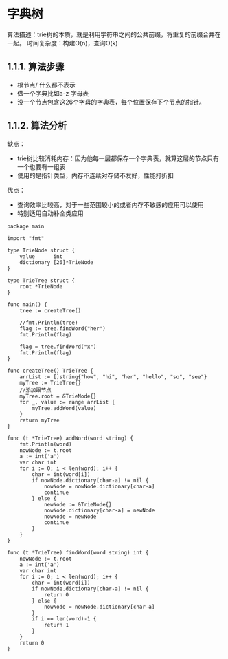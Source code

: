 
字典树
==============
算法描述：trie树的本质，就是利用字符串之间的公共前缀，将重复的前缀合并在一起。 时间复杂度：构建O(n)，查询O(k)


1.1.1. 算法步骤
--------------
- 根节点/ 什么都不表示
- 做一个字典比如a-z 字母表
- 没一个节点包含这26个字母的字典表，每个位置保存下个节点的指针。


1.1.2. 算法分析
--------------
缺点：

- trie树比较消耗内存：因为他每一层都保存一个字典表，就算这层的节点只有一个也要有一组表  
- 使用的是指针类型，内存不连续对存储不友好，性能打折扣   


优点：

- 查询效率比较高，对于一些范围较小的或者内存不敏感的应用可以使用  
- 特别适用自动补全类应用  



```golang
package main

import "fmt"

type TrieNode struct {
    value      int
    dictionary [26]*TrieNode
}

type TrieTree struct {
    root *TrieNode
}

func main() {
    tree := createTree()
    
    //fmt.Println(tree)
    flag := tree.findWord("her")
    fmt.Println(flag)

    flag = tree.findWord("x")
    fmt.Println(flag)
}

func createTree() TrieTree {
    arrList := []string{"how", "hi", "her", "hello", "so", "see"}
    myTree := TrieTree{}
    //添加跟节点
    myTree.root = &TrieNode{}
    for _, value := range arrList {
        myTree.addWord(value)
    }
    return myTree
}

func (t *TrieTree) addWord(word string) {
    fmt.Println(word)
    nowNode := t.root
    a := int('a')
    var char int
    for i := 0; i < len(word); i++ {
        char = int(word[i])
        if nowNode.dictionary[char-a] != nil {
            nowNode = nowNode.dictionary[char-a]
            continue
        } else {
            newNode := &TrieNode{}
            nowNode.dictionary[char-a] = newNode
            nowNode = newNode
            continue
        }
    }
}

func (t *TrieTree) findWord(word string) int {
    nowNode := t.root
    a := int('a')
    var char int
    for i := 0; i < len(word); i++ {
        char = int(word[i])
        if nowNode.dictionary[char-a] != nil {
            return 0
        } else {
            nowNode = nowNode.dictionary[char-a]
        }
        if i == len(word)-1 {
            return 1
        }
    }
    return 0
}
```